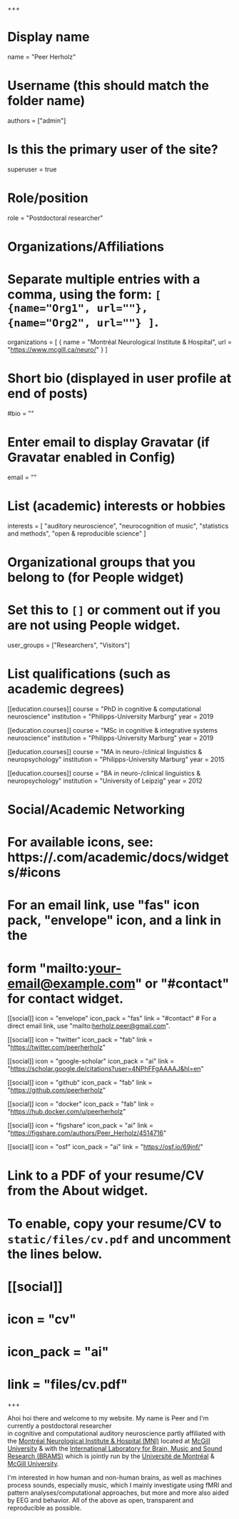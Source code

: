 +++
# Display name
name = "Peer Herholz"

# Username (this should match the folder name)
authors = ["admin"]

# Is this the primary user of the site?
superuser = true

# Role/position
role = "Postdoctoral researcher"

# Organizations/Affiliations
#   Separate multiple entries with a comma, using the form: `[ {name="Org1", url=""}, {name="Org2", url=""} ]`.
organizations = [ { name = "Montréal Neurological Institute & Hospital", url = "https://www.mcgill.ca/neuro/" } ]

# Short bio (displayed in user profile at end of posts)
#bio = ""

# Enter email to display Gravatar (if Gravatar enabled in Config)
email = ""

# List (academic) interests or hobbies
interests = [
  "auditory neuroscience",
  "neurocognition of music",
  "statistics and methods",
  "open & reproducible science"
]

# Organizational groups that you belong to (for People widget)
#   Set this to `[]` or comment out if you are not using People widget.
user_groups = ["Researchers", "Visitors"]

# List qualifications (such as academic degrees)
[[education.courses]]
  course = "PhD in cognitive & computational neuroscience"
  institution = "Philipps-University Marburg"
  year = 2019

[[education.courses]]
  course = "MSc in cognitive & integrative systems neuroscience"
  institution = "Philipps-University Marburg"
  year = 2019

[[education.courses]]
  course = "MA in neuro-/clinical linguistics & neuropsychology"
  institution = "Philipps-University Marburg"
  year = 2015

[[education.courses]]
  course = "BA in neuro-/clinical linguistics & neuropsychology"
  institution = "University of Leipzig"
  year = 2012

# Social/Academic Networking
# For available icons, see: https://.com/academic/docs/widgets/#icons
#   For an email link, use "fas" icon pack, "envelope" icon, and a link in the
#   form "mailto:your-email@example.com" or "#contact" for contact widget.

[[social]]
  icon = "envelope"
  icon_pack = "fas"
  link = "#contact"  # For a direct email link, use "mailto:herholz.peer@gmail.com".

[[social]]
  icon = "twitter"
  icon_pack = "fab"
  link = "https://twitter.com/peerherholz"

[[social]]
  icon = "google-scholar"
  icon_pack = "ai"
  link = "https://scholar.google.de/citations?user=4NPhFFgAAAAJ&hl=en"

[[social]]
  icon = "github"
  icon_pack = "fab"
  link = "https://github.com/peerherholz"

[[social]]
  icon = "docker"
  icon_pack = "fab"
  link = "https://hub.docker.com/u/peerherholz"

[[social]]
  icon = "figshare"
  icon_pack = "ai"
  link = "https://figshare.com/authors/Peer_Herholz/4514716"

[[social]]
  icon = "osf"
  icon_pack = "ai"
  link = "https://osf.io/69jnf/"

# Link to a PDF of your resume/CV from the About widget.
# To enable, copy your resume/CV to `static/files/cv.pdf` and uncomment the lines below.
# [[social]]
#   icon = "cv"
#   icon_pack = "ai"
#   link = "files/cv.pdf"

+++

Ahoi hoi there and welcome to my website. My name is Peer and I'm currently a postdoctoral researcher  
in cognitive and computational auditory neuroscience partly affiliated with the [Montréal Neurological Institute & Hospital (MNI)](https://www.mcgill.ca/neuro/) located at [McGill University](https://www.mcgill.ca/) & with the [International Laboratory for Brain, Music and Sound Research (BRAMS)](https://www.brams.org/en/) which is jointly run by the [Université de Montréal](https://www.umontreal.ca/) & [McGill University](https://www.mcgill.ca/).

I'm interested in how human and non-human brains, as well as machines process sounds, especially music, which I mainly investigate using fMRI and pattern analyses/computational approaches, but more and more also aided by EEG and behavior.
All of the above as open, transparent and reproducible as possible.
